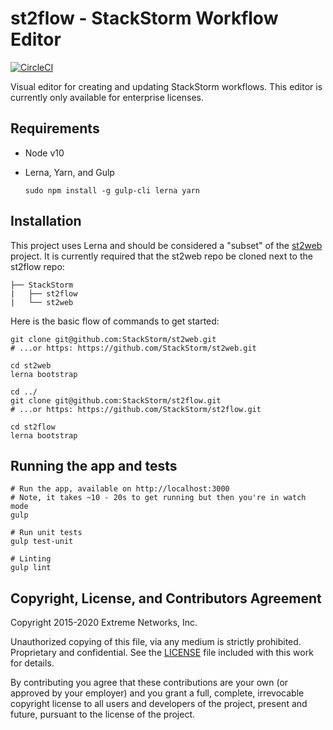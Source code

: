 # st2flow - StackStorm Workflow Editor

[![CircleCI](https://circleci.com/gh/extremenetworks/st2flow.svg?style=shield&circle-token=ab4b62655342fb8d0f1abbb7c5ec3e92425a71b8)](https://circleci.com/gh/extremenetworks/st2flow)

Visual editor for creating and updating StackStorm workflows. This editor is currently only available for enterprise licenses.

## Requirements

- Node v10
- Lerna, Yarn, and Gulp

    ```
    sudo npm install -g gulp-cli lerna yarn
    ```

## Installation

This project uses Lerna and should be considered a "subset" of the [st2web](https://github.com/StackStorm/st2web) project. It is currently required that the st2web repo be cloned next to the st2flow repo:

```
├── StackStorm
|   ├── st2flow
|   └── st2web
```

Here is the basic flow of commands to get started:

```
git clone git@github.com:StackStorm/st2web.git
# ...or https: https://github.com/StackStorm/st2web.git

cd st2web
lerna bootstrap

cd ../
git clone git@github.com:StackStorm/st2flow.git
# ...or https: https://github.com/StackStorm/st2flow.git

cd st2flow
lerna bootstrap
```

## Running the app and tests

```
# Run the app, available on http://localhost:3000
# Note, it takes ~10 - 20s to get running but then you're in watch mode
gulp

# Run unit tests
gulp test-unit

# Linting
gulp lint
```

## Copyright, License, and Contributors Agreement

Copyright 2015-2020 Extreme Networks, Inc.

Unauthorized copying of this file, via any medium is strictly prohibited. Proprietary and confidential. See the [LICENSE](LICENSE) file included with this work for details.

By contributing you agree that these contributions are your own (or approved by your employer) and you grant a full, complete, irrevocable copyright license to all users and developers of the project, present and future, pursuant to the license of the project.
